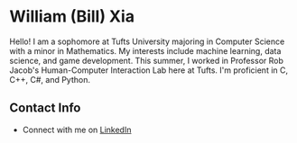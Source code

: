 # William (Bill) Xia
Hello! I am a sophomore at Tufts University majoring in Computer Science with a minor in Mathematics. My interests include machine learning, data science, and game development. This summer, I worked in Professor Rob Jacob's Human-Computer Interaction Lab here at Tufts. I'm proficient in C, C++, C#, and Python.

## Contact Info
- Connect with me on <a href="https://www.linkedin.com/in/william-xia-ab40b2218/">LinkedIn</a>
